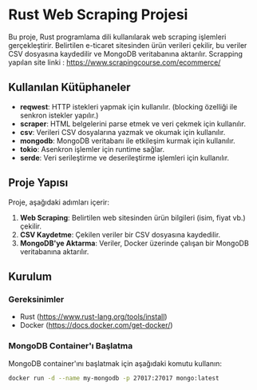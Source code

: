 # Rust Web Scraping Projesi

Bu proje, Rust programlama dili kullanılarak web scraping işlemleri gerçekleştirir. Belirtilen e-ticaret sitesinden ürün verileri çekilir, bu veriler CSV dosyasına kaydedilir ve MongoDB veritabanına aktarılır.
Scrapping yapılan site linki : https://www.scrapingcourse.com/ecommerce/

## Kullanılan Kütüphaneler

- **reqwest**: HTTP istekleri yapmak için kullanılır. (blocking özelliği ile senkron istekler yapılır.)
- **scraper**: HTML belgelerini parse etmek ve veri çekmek için kullanılır.
- **csv**: Verileri CSV dosyalarına yazmak ve okumak için kullanılır.
- **mongodb**: MongoDB veritabanı ile etkileşim kurmak için kullanılır.
- **tokio**: Asenkron işlemler için runtime sağlar.
- **serde**: Veri serileştirme ve deserileştirme işlemleri için kullanılır.

## Proje Yapısı

Proje, aşağıdaki adımları içerir:

1. **Web Scraping**: Belirtilen web sitesinden ürün bilgileri (isim, fiyat vb.) çekilir.
2. **CSV Kaydetme**: Çekilen veriler bir CSV dosyasına kaydedilir.
3. **MongoDB'ye Aktarma**: Veriler, Docker üzerinde çalışan bir MongoDB veritabanına aktarılır.

## Kurulum

### Gereksinimler

- Rust (https://www.rust-lang.org/tools/install)
- Docker (https://docs.docker.com/get-docker/)

### MongoDB Container'ı Başlatma

MongoDB container'ını başlatmak için aşağıdaki komutu kullanın:

```bash
docker run -d --name my-mongodb -p 27017:27017 mongo:latest

